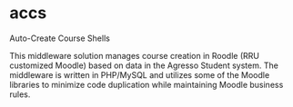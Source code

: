 # accs
Auto-Create Course Shells

This middleware solution manages course creation in Roodle 
(RRU customized Moodle) based on data in the Agresso Student system.  The 
middleware is written in PHP/MySQL and utilizes some of the Moodle libraries 
to minimize code duplication while maintaining Moodle business rules. 